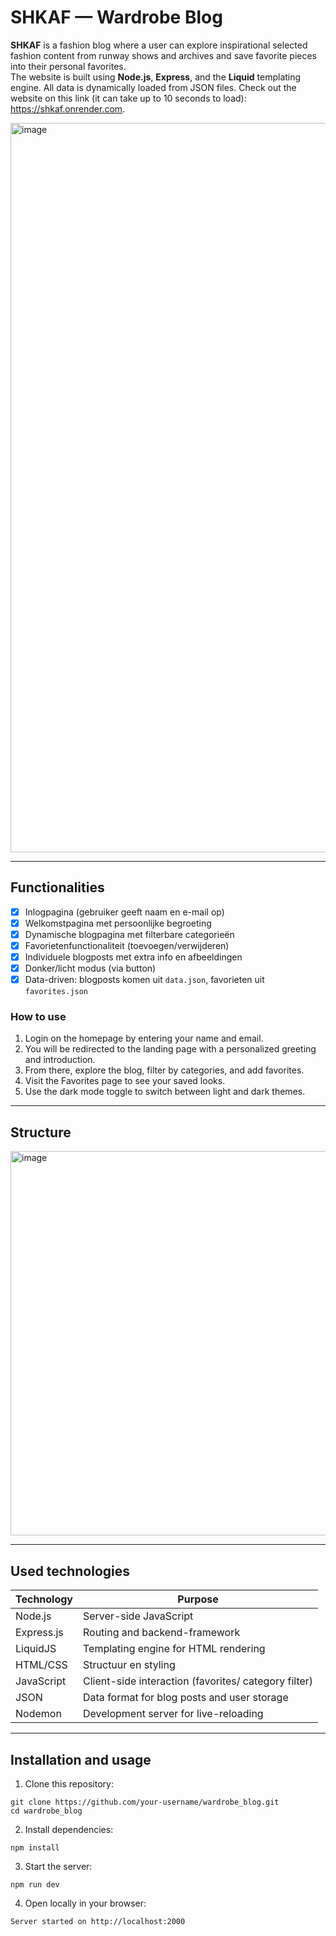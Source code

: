 # SHKAF — Wardrobe Blog

**SHKAF** is a fashion blog where a user can explore inspirational selected fashion content from runway shows and archives and save favorite pieces into their personal favorites.<br>
The website is built using **Node.js**, **Express**, and the **Liquid** templating engine. All data is dynamically loaded from JSON files. Check out the website on this link (it can take up to 10 seconds to load): https://shkaf.onrender.com. 

<img width="1167" alt="image" src="https://github.com/user-attachments/assets/df0d51bc-fe6d-47b5-9fb9-a3561cac39f9" />

---

## Functionalities

- [x] Inlogpagina (gebruiker geeft naam en e-mail op)
- [x] Welkomstpagina met persoonlijke begroeting
- [x] Dynamische blogpagina met filterbare categorieën
- [x] Favorietenfunctionaliteit (toevoegen/verwijderen)
- [x] Individuele blogposts met extra info en afbeeldingen
- [x] Donker/licht modus (via button)
- [x] Data-driven: blogposts komen uit `data.json`, favorieten uit `favorites.json`

### How to use  
1. Login on the homepage by entering your name and email.
2. You will be redirected to the landing page with a personalized greeting and introduction.
3. From there, explore the blog, filter by categories, and add favorites.
4. Visit the Favorites page to see your saved looks.
5. Use the dark mode toggle to switch between light and dark themes. 

---

## Structure

<img width="615" alt="image" src="https://github.com/user-attachments/assets/e1371f05-5a72-48d0-ba5a-d7c3c4f86b28" />

---

## Used technologies

| Technology      | Purpose                                             |
|-----------------|-----------------------------------------------------|
| Node.js         | Server-side JavaScript                              |
| Express.js      | Routing and backend-framework                       |
| LiquidJS        | Templating engine for HTML rendering                |
| HTML/CSS        | Structuur en styling                                |
| JavaScript      | Client-side interaction (favorites/ category filter)|
| JSON            | Data format for blog posts and user storage         |
| Nodemon         | Development server for live-reloading               |

---

## Installation and usage

1. Clone this repository:

```
git clone https://github.com/your-username/wardrobe_blog.git
cd wardrobe_blog
```

2. Install dependencies:

```
npm install
```

3. Start the server:

```
npm run dev
```

4. Open locally in your browser:

```
Server started on http://localhost:2000
```

